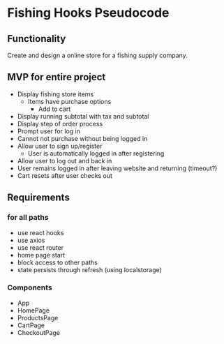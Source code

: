 # Fishing Hooks Pseudocode

## Functionality
Create and design a online store for a fishing supply company.

## MVP for entire project
- Display fishing store items
  - Items have purchase options
    - Add to cart
- Display running subtotal with tax and subtotal
- Display step of order process
- Prompt user for log in
- Cannot not purchase without being logged in
- Allow user to sign up/register
  - User is automatically logged in after registering
- Allow user to log out and back in
- User remains logged in after leaving website and returning (timeout?)
- Cart resets after user checks out

## Requirements
### for all paths
- use react hooks
- use axios
- use react router
- home page start
- block access to other paths
- state persists through refresh (using localstorage)

### Components
- App
- HomePage
- ProductsPage
- CartPage
- CheckoutPage



